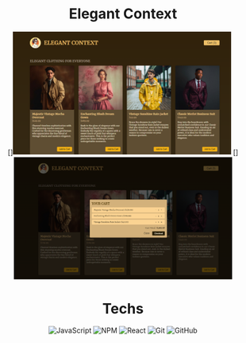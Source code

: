 <div align="center"><h1>Elegant Context</h1>




[]<img src = "https://raw.githubusercontent.com/vinita2003/Elegant-Context/master/Elegant%20Context.png" length = "330" width = "440">
[]<img src = "https://raw.githubusercontent.com/vinita2003/Elegant-Context/master/your%20Cart.png" length = "330" width = "440">

# Techs
![JavaScript](https://img.shields.io/badge/javascript-%23323330.svg?logo=javascript&logoColor=%23F7DF1E&style=for-the-badge)
![NPM ](https://img.shields.io/badge/NPM-%23000000.svg?logo=npm&logoColor=white&style=for-the-badge)
![React](https://img.shields.io/badge/react-%2320232a.svg?logo=react&logoColor=%2361DAFB&style=for-the-badge)
![Git](https://img.shields.io/badge/git-%23F05033.svg?logo=git&logoColor=white&style=for-the-badge)
![GitHub](https://img.shields.io/badge/github-%23121011.svg?logo=github&logoColor=white&style=for-the-badge)
